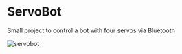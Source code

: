 # ServoBot
Small project to control a bot with four servos via Bluetooth

![servobot](https://user-images.githubusercontent.com/129653706/229351011-db657373-f75f-42a4-8eee-233864dbef3e.jpg)
